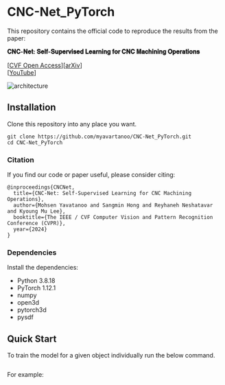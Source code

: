 # CNC-Net_PyTorch

This repository contains the official code to reproduce the results from the paper:

**𝐂𝐍𝐂-𝐍𝐞𝐭: 𝐒𝐞𝐥𝐟-𝐒𝐮𝐩𝐞𝐫𝐯𝐢𝐬𝐞𝐝 𝐋𝐞𝐚𝐫𝐧𝐢𝐧𝐠 𝐟𝐨𝐫 𝐂𝐍𝐂 𝐌𝐚𝐜𝐡𝐢𝐧𝐢𝐧𝐠 𝐎𝐩𝐞𝐫𝐚𝐭𝐢𝐨𝐧𝐬**

\[[CVF Open Access](https://openaccess.thecvf.com/content/CVPR2024/html/Yavartanoo_CNC-Net_Self-Supervised_Learning_for_CNC_Machining_Operations_CVPR_2024_paper.html)\]\[[arXiv](https://arxiv.org/abs/2312.09925)\]  
\[[YouTube](https://www.youtube.com/watch?v=0wg5aV-q7XU&t=1s)\]

![architecture](https://github.com/Sangminhong/ACL-SPC_PyTorch/blob/master/source/Framework.png)

## Installation
Clone this repository into any place you want.
```
git clone https://github.com/myavartanoo/CNC-Net_PyTorch.git
cd CNC-Net_PyTorch
```

### Citation
If you find our code or paper useful, please consider citing:
```
@inproceedings{CNCNet,
  title={CNC-Net: Self-Supervised Learning for CNC Machining Operations},
  author={Mohsen Yavatanoo and Sangmin Hong and Reyhaneh Neshatavar and Kyoung Mu Lee},
  booktitle={The IEEE / CVF Computer Vision and Pattern Recognition Conference (CVPR)},
  year={2024}
}
```

### Dependencies
Install the dependencies:
* Python 3.8.18
* PyTorch 1.12.1
* numpy
* open3d
* pytorch3d
* pysdf

## Quick Start
To train the model for a given object individually run the below command.
```python train.py --input_object {objec_name} --gpu {device_index} --experiment {experiment_name}
```
For example:
```python train.py --input_object '0.off' --gpu 0 --experiment exp_0
```
